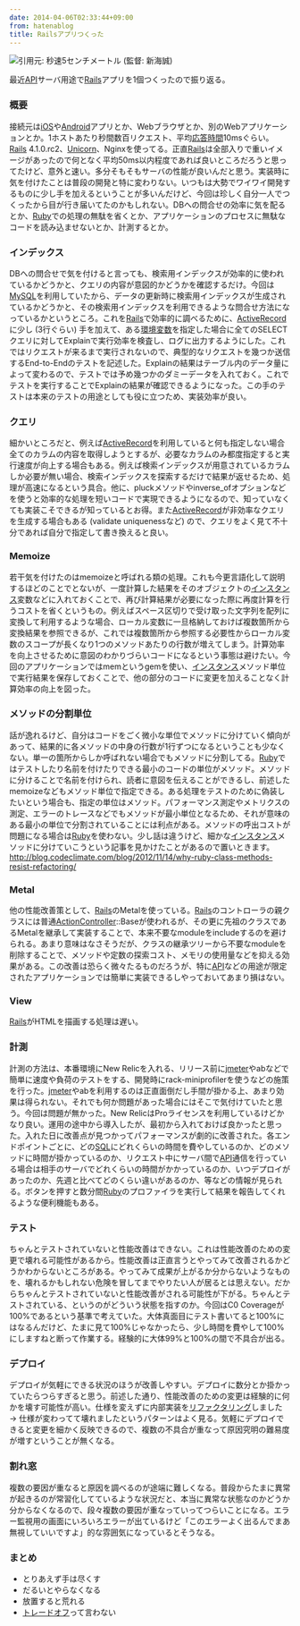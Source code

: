 ```yaml
---
date: 2014-04-06T02:33:44+09:00
from: hatenablog
title: Railsアプリつくった
---
```


<p><img src="http://cdn-ak.f.st-hatena.com/images/fotolife/r/r7kamura/20140407/20140407004740.png" alt="引用元: 秒速5センチメートル (監督: 新海誠)" /></p>

<p>最近<a class="keyword" href="http://d.hatena.ne.jp/keyword/API">API</a>サーバ用途で<a class="keyword" href="http://d.hatena.ne.jp/keyword/Rails">Rails</a>アプリを1個つくったので振り返る。</p>

<h3>概要</h3>

<p>接続元は<a class="keyword" href="http://d.hatena.ne.jp/keyword/iOS">iOS</a>や<a class="keyword" href="http://d.hatena.ne.jp/keyword/Android">Android</a>アプリとか、Webブラウザとか、別のWebアプリケーションとか。1ホストあたり秒間数百リクエスト、平均<a class="keyword" href="http://d.hatena.ne.jp/keyword/%B1%FE%C5%FA%BB%FE%B4%D6">応答時間</a>10msぐらい。<a class="keyword" href="http://d.hatena.ne.jp/keyword/Rails">Rails</a> 4.1.0.rc2、<a class="keyword" href="http://d.hatena.ne.jp/keyword/Unicorn">Unicorn</a>、Nginxを使ってる。正直<a class="keyword" href="http://d.hatena.ne.jp/keyword/Rails">Rails</a>は全部入りで重いイメージがあったので何となく平均50ms以内程度であれば良いところだろうと思ってたけど、意外と速い。多分そもそもサーバの性能が良いんだと思う。実装時に気を付けたことは普段の開発と特に変わりない。いつもは大勢でワイワイ開発するものに少し手を加えるということが多いんだけど、今回は珍しく自分一人でつくったから目が行き届いてたのかもしれない。DBへの問合せの効率に気を配るとか、<a class="keyword" href="http://d.hatena.ne.jp/keyword/Ruby">Ruby</a>での処理の無駄を省くとか、アプリケーションのプロセスに無駄なコードを読み込ませないとか、計測するとか。</p>

<h3>インデックス</h3>

<p>DBへの問合せで気を付けると言っても、検索用インデックスが効率的に使われているかどうかと、クエリの内容が意図的かどうかを確認するだけ。今回は<a class="keyword" href="http://d.hatena.ne.jp/keyword/MySQL">MySQL</a>を利用していたから、データの更新時に検索用インデックスが生成されているかどうかと、その検索用インデックスを利用できるような問合せ方法になっているかというところ。これを<a class="keyword" href="http://d.hatena.ne.jp/keyword/Rails">Rails</a>で効率的に調べるために、<a class="keyword" href="http://d.hatena.ne.jp/keyword/ActiveRecord">ActiveRecord</a>に少し (3行ぐらい) 手を加えて、ある<a class="keyword" href="http://d.hatena.ne.jp/keyword/%B4%C4%B6%AD%CA%D1%BF%F4">環境変数</a>を指定した場合に全てのSELECTクエリに対してExplainで実行効率を検査し、ログに出力するようにした。これではリクエストが来るまで実行されないので、典型的なリクエストを幾つか送信するEnd-to-Endのテストを記述した。Explainの結果はテーブル内のデータ量によって変わるので、テストでは予め幾つかのダミーデータを入れておく。これでテストを実行することでExplainの結果が確認できるようになった。この手のテストは本来のテストの用途としても役に立つため、実装効率が良い。</p>

<h3>クエリ</h3>

<p>細かいところだと、例えば<a class="keyword" href="http://d.hatena.ne.jp/keyword/ActiveRecord">ActiveRecord</a>を利用していると何も指定しない場合全てのカラムの内容を取得しようとするが、必要なカラムのみ都度指定すると実行速度が向上する場合もある。例えば検索インデックスが用意されているカラムしか必要が無い場合、検索インデックスを探索するだけで結果が返せるため、処理が高速になるという具合。他に、pluckメソッドやinverse_ofオプションなどを使うと効率的な処理を短いコードで実現できるようになるので、知っていなくても実装こそできるが知っているとお得。また<a class="keyword" href="http://d.hatena.ne.jp/keyword/ActiveRecord">ActiveRecord</a>が非効率なクエリを生成する場合もある (validate uniquenessなど) ので、クエリをよく見て不十分であれば自分で指定して書き換えると良い。</p>

<h3>Memoize</h3>

<p>若干気を付けたのはmemoizeと呼ばれる類の処理。これも今更言語化して説明するほどのことでとないが、一度計算した結果をそのオブジェクトの<a class="keyword" href="http://d.hatena.ne.jp/keyword/%A5%A4%A5%F3%A5%B9%A5%BF%A5%F3%A5%B9">インスタンス</a>変数などに入れておくことで、再び計算結果が必要になった際に再度計算を行うコストを省くというもの。例えばスペース区切りで受け取った文字列を配列に変換して利用するような場合、ローカル変数に一旦格納しておけば複数箇所から変換結果を参照できるが、これでは複数箇所から参照する必要性からローカル変数のスコープが長くなり1つのメソッドあたりの行数が増えてしまう。計算効率を向上させるために意図のわかりづらいコードになるという事態は避けたい。今回のアプリケーションではmemというgemを使い、<a class="keyword" href="http://d.hatena.ne.jp/keyword/%A5%A4%A5%F3%A5%B9%A5%BF%A5%F3%A5%B9">インスタンス</a>メソッド単位で実行結果を保存しておくことで、他の部分のコードに変更を加えることなく計算効率の向上を図った。</p>

<h3>メソッドの分割単位</h3>

<p>話が逸れるけど、自分はコードをごく微小な単位でメソッドに分けていく傾向があって、結果的に各メソッドの中身の行数が1行ずつになるということも少なくない。単一の箇所からしか呼ばれない場合でもメソッドに分割してる。<a class="keyword" href="http://d.hatena.ne.jp/keyword/Ruby">Ruby</a>ではテストしたり名前を付けたりできる最小のコードの単位がメソッド。メソッドに分けることで名前を付けられ、読者に意図を伝えることができるし、前述したmemoizeなどもメソッド単位で指定できる。ある処理をテストのために偽装したいという場合も、指定の単位はメソッド。パフォーマンス測定やメトリクスの測定、エラーのトレースなどでもメソッドが最小単位となるため、それが意味のある最小の単位で分割されていることには利点がある。メソッドの呼出コストが問題になる場合は<a class="keyword" href="http://d.hatena.ne.jp/keyword/Ruby">Ruby</a>を使わない。少し話は違うけど、細かな<a class="keyword" href="http://d.hatena.ne.jp/keyword/%A5%A4%A5%F3%A5%B9%A5%BF%A5%F3%A5%B9">インスタンス</a>メソッドに分けていこうという記事を見かけたことがあるので置いときます。
<a href="http://blog.codeclimate.com/blog/2012/11/14/why-ruby-class-methods-resist-refactoring/">http://blog.codeclimate.com/blog/2012/11/14/why-ruby-class-methods-resist-refactoring/</a></p>

<h3>Metal</h3>

<p>他の性能改善策として、<a class="keyword" href="http://d.hatena.ne.jp/keyword/Rails">Rails</a>のMetalを使っている。<a class="keyword" href="http://d.hatena.ne.jp/keyword/Rails">Rails</a>のコントローラの親クラスには普通<a class="keyword" href="http://d.hatena.ne.jp/keyword/ActionController">ActionController</a>::Baseが使われるが、その更に先祖のクラスであるMetalを継承して実装することで、本来不要なmoduleをincludeするのを避けられる。あまり意味はなさそうだが、クラスの継承ツリーから不要なmoduleを削除することで、メソッドや定数の探索コスト、メモリの使用量などを抑える効果がある。この改善は恐らく微々たるものだろうが、特に<a class="keyword" href="http://d.hatena.ne.jp/keyword/API">API</a>などの用途が限定されたアプリケーションでは簡単に実装できるしやっておいてあまり損はない。</p>

<h3>View</h3>

<p><a class="keyword" href="http://d.hatena.ne.jp/keyword/Rails">Rails</a>がHTMLを描画する処理は遅い。</p>

<h3>計測</h3>

<p>計測の方法は、本番環境にNew Relicを入れる、リリース前に<a class="keyword" href="http://d.hatena.ne.jp/keyword/jmeter">jmeter</a>やabなどで簡単に速度や負荷のテストをする、開発時にrack-miniprofilerを使うなどの施策を行った。<a class="keyword" href="http://d.hatena.ne.jp/keyword/jmeter">jmeter</a>やabを利用するのは正直面倒だし手間が掛かる上、あまり効果は得られない。それでも何か問題があった場合にはそこで気付けていたと思う。今回は問題が無かった。New RelicはProライセンスを利用しているけどかなり良い。運用の途中から導入したが、最初から入れておけば良かったと思った。入れた日に改善点が見つかってパフォーマンスが劇的に改善された。各エンドポイントごとに、どの<a class="keyword" href="http://d.hatena.ne.jp/keyword/SQL">SQL</a>にどれくらいの時間を費やしているのか、どのメソッドに時間が掛かっているのか、リクエスト中にサーバ間で<a class="keyword" href="http://d.hatena.ne.jp/keyword/API">API</a>通信を行っている場合は相手のサーバでどれくらいの時間がかかっているのか、いつデプロイがあったのか、先週と比べてどのくらい違いがあるのか、等などの情報が見られる。ボタンを押すと数分間<a class="keyword" href="http://d.hatena.ne.jp/keyword/Ruby">Ruby</a>のプロファイラを実行して結果を報告してくれるような便利機能もある。</p>

<h3>テスト</h3>

<p>ちゃんとテストされていないと性能改善はできない。これは性能改善のための変更で壊れる可能性があるから。性能改善は正直言うとやってみて改善されるかどうかわからないところがある。やってみて成果が上がるか分からないようなものを、壊れるかもしれない危険を冒してまでやりたい人が居るとは思えない。だからちゃんとテストされていないと性能改善がされる可能性が下がる。ちゃんとテストされている、というのがどういう状態を指すのか。今回はC0 Coverageが100%であるという基準で考えていた。大体真面目にテスト書いてると100%にはなるんだけど、たまに見て100%じゃなかったら、少し時間を費やして100%にしますねと断って作業する。経験的に大体99%と100%の間で不具合が出る。</p>

<h3>デプロイ</h3>

<p>デプロイが気軽にできる状況のほうが改善しやすい。デプロイに数分とか掛かっていたらつらすぎると思う。前述した通り、性能改善のための変更は経験的に何かを壊す可能性が高い。仕様を変えずに内部実装を<a class="keyword" href="http://d.hatena.ne.jp/keyword/%A5%EA%A5%D5%A5%A1%A5%AF%A5%BF%A5%EA%A5%F3%A5%B0">リファクタリング</a>しました → 仕様が変わってて壊れましたというパターンはよく見る。気軽にデプロイできると変更を細かく反映できるので、複数の不具合が重なって原因究明の難易度が増すということが無くなる。</p>

<h3>割れ窓</h3>

<p>複数の要因が重なると原因を調べるのが途端に難しくなる。普段からたまに異常が起きるのが常習化してているような状況だと、本当に異常な状態なのかどうか分からなくなるので、段々複数の要因が重なっていってつらいことになる。エラー監視用の画面にいろいろエラーが出ているけど「このエラーよく出るんでまあ無視していいですよ」的な雰囲気になっているとそうなる。</p>

<h3>まとめ</h3>

<ul>
<li>とりあえず手は尽くす</li>
<li>だるいとやらなくなる</li>
<li>放置すると荒れる</li>
<li><a class="keyword" href="http://d.hatena.ne.jp/keyword/%A5%C8%A5%EC%A1%BC%A5%C9%A5%AA%A5%D5">トレードオフ</a>って言わない</li>
</ul>


